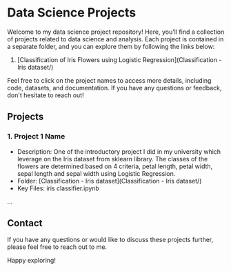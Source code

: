 # Data Science Projects

Welcome to my data science project repository! Here, you'll find a collection of projects related to data science and analysis. Each project is contained in a separate folder, and you can explore them by following the links below:

1. [Classification of Iris Flowers using Logistic Regression](Classification - Iris dataset/)

Feel free to click on the project names to access more details, including code, datasets, and documentation. If you have any questions or feedback, don't hesitate to reach out!

## Projects

### 1. Project 1 Name

- Description: One of the introductory project I did in my university which leverage on the Iris dataset from sklearn library. The classes of the flowers are determined based on 4 criteria, petal length, petal width, sepal length and sepal width using Logistic Regression.
- Folder: [Classification - Iris dataset](Classification - Iris dataset/)
- Key Files: iris classifier.ipynb

...

## Contact

If you have any questions or would like to discuss these projects further, please feel free to reach out to me.

Happy exploring!
